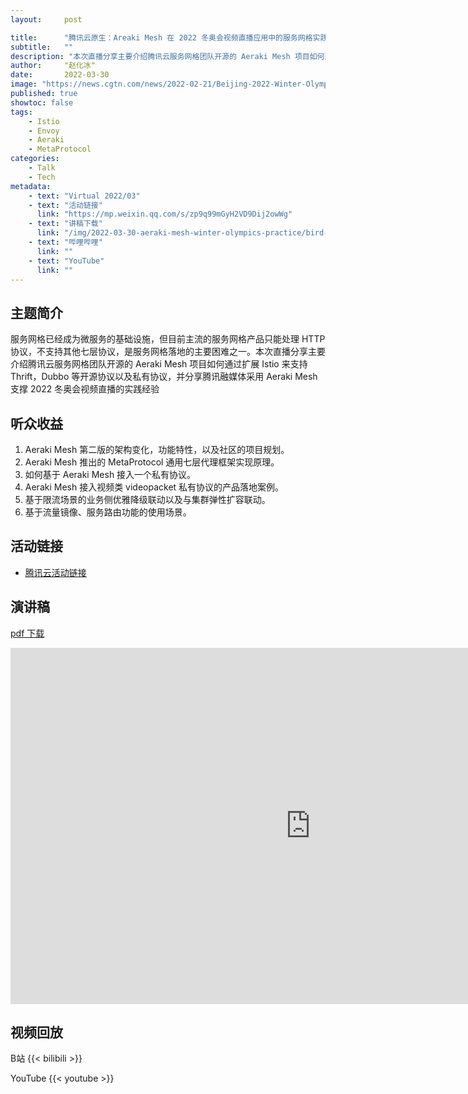 ```yaml
---
layout:     post

title:      "腾讯云原生：Areaki Mesh 在 2022 冬奥会视频直播应用中的服务网格实践"
subtitle:   ""
description: "本次直播分享主要介绍腾讯云服务网格团队开源的 Aeraki Mesh 项目如何通过扩展 Istio 来支持 Thrift，Dubbo 等开源协议以及私有协议，并分享腾讯融媒体采用 Aeraki Mesh 支撑 2022 冬奥会视频直播的实践经验。"
author:     "赵化冰"
date:       2022-03-30
image: "https://news.cgtn.com/news/2022-02-21/Beijing-2022-Winter-Olympics-closes-with-fireworks-over-Bird-s-Nest-17PnNMaubXq/img/5b6d5bdd0d5442c99b39f4169ba19265/5b6d5bdd0d5442c99b39f4169ba19265.jpeg"
published: true
showtoc: false
tags:
    - Istio
    - Envoy
    - Aeraki
    - MetaProtocol
categories:
    - Talk
    - Tech
metadata:
    - text: "Virtual 2022/03"
    - text: "活动链接"
      link: "https://mp.weixin.qq.com/s/zp9q99mGyH2VD9Dij2owWg"
    - text: "讲稿下载"
      link: "/img/2022-03-30-aeraki-mesh-winter-olympics-practice/bird-nest.jpeg"
    - text: "哔哩哔哩"
      link: ""
    - text: "YouTube"
      link: ""
---
```


## 主题简介

服务网格已经成为微服务的基础设施，但目前主流的服务网格产品只能处理 HTTP 协议，不支持其他七层协议，是服务网格落地的主要困难之一。本次直播分享主要介绍腾讯云服务网格团队开源的 Aeraki Mesh 项目如何通过扩展 Istio 来支持 Thrift，Dubbo 等开源协议以及私有协议，并分享腾讯融媒体采用 Aeraki Mesh 支撑 2022 冬奥会视频直播的实践经验

## 听众收益

1. Aeraki Mesh 第二版的架构变化，功能特性，以及社区的项目规划。
2. Aeraki Mesh 推出的 MetaProtocol 通用七层代理框架实现原理。
3. 如何基于 Aeraki Mesh 接入一个私有协议。
2. Aeraki Mesh 接入视频类 videopacket 私有协议的产品落地案例。
3. 基于限流场景的业务侧优雅降级联动以及与集群弹性扩容联动。
4. 基于流量镜像、服务路由功能的使用场景。

## 活动链接
* [腾讯云活动链接](https://mp.weixin.qq.com/s/zp9q99mGyH2VD9Dij2owWg)

## 演讲稿

[pdf 下载](/img/2022-03-30-aeraki-mesh-winter-olympics-practice/slides.pdf)
<iframe src="https://docs.google.com/presentation/d/e/2PACX-1vS_SlDxcHWPLZxjx69ZGIBMos9FmDYpu2yW-cH4Ljoo9X5_Ucre2p6MlE6L0P4HVw/embed?start=false&loop=false&delayms=3000" frameborder="0" width="960" height="570" allowfullscreen="true" mozallowfullscreen="true" webkitallowfullscreen="true"></iframe>

## 视频回放
B站
{{< bilibili  >}}

YouTube
{{< youtube  >}} 


